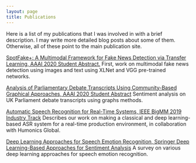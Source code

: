 ```yaml
---
layout: page
title: Publications
---
```


Here is a list of my publications that I was involved in with a brief description. I may write more detailed blog posts about some of them. Otherwise, all of these point to the main publication site.

[SpotFake+: A Multimodal Framework for Fake News Detection via Transfer Learning, AAAI 2020 Student Abstract.](https://www.aaai.org/Papers/AAAI/2020GB/SA-SinghalS.676.pdf)
First, work on multimodal fake news detection using images and text using XLNet and VGG pre-trained networks.

[Analysis of Parliamentary Debate Transcripts Using Community-Based Graphical Approaches, AAAI 2020 Student Abstract](https://www.aaai.org/Papers/AAAI/2020GB/SA-BhavanA.685.pdf) Sentiment analysis on UK Parliament debate transcripts using graphs methods. 

[Automatic Speech Recognition for Real-Time Systems, IEEE BigMM 2019 Industry Track](https://ieeexplore.ieee.org/abstract/document/8919271)
Describes our work on making a classical and deep learning-based ASR system for a real-time production environment, in collaboration with Humonics Global.

[Deep Learning Approaches for Speech Emotion Recognition, Springer Deep Learning-Based Approaches for Sentiment Analysis](https://link.springer.com/chapter/10.1007/978-981-15-1216-2_10)
A survey on various deep learning approaches for speech emotion recognition. 